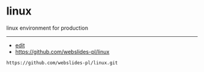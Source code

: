 # linux
linux environment for production 

---
+ [edit](https://github.com/webslides-pl/linux/edit/main/README.md)
+ https://github.com/webslides-pl/linux
```
https://github.com/webslides-pl/linux.git
```
